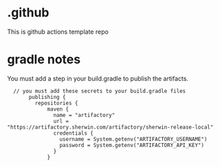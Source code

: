 # .github
This is github actions template repo  
# gradle notes
You must add a step in your build.gradle to publish the artifacts.  
```
  // you must add these secrets to your build.gradle files 
       publishing {
         repositories {
             maven {
               name = "artifactory"
               url = "https://artifactory.sherwin.com/artifactory/sherwin-release-local"
               credentials {
                 username = System.getenv("ARTIFACTORY_USERNAME")
                 password = System.getenv("ARTIFACTORY_API_KEY")
               }
             }
```
